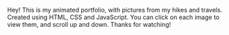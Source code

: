 Hey! This is my animated portfolio, with pictures from my hikes and travels. 
Created using HTML, CSS and JavaScript.
You can click on each image to view them, and scroll up and down.
Thanks for watching!
